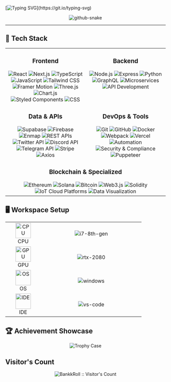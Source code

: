 [![Typing SVG](https://readme-typing-svg.demolab.com?font=Fira+Code&size=37&duration=3000&pause=1000&color=07D8FF&center=true&vCenter=true&multiline=true&width=900&height=200&lines=👋+Hello!+I'm+Faxraddin(Arthur);Thanks+for+checking+out+my+GitHub!;⭐+Anything+you+find+useful!;Contact+me+if+you+have+any+questions!)](https://git.io/typing-svg)

<div align="center">
  <picture>
    <source media="(prefers-color-scheme: dark)" srcset="/github-contribution-grid-snake-dark.svg" />
    <source media="(prefers-color-scheme: light)" srcset="/github-contribution-grid-snake.svg" />
    <img alt="github-snake" src="images/github-contribution-grid-snake.svg" />
  </picture>
</div>

---

## 🚀 Tech Stack

<table>
  <tr>
    <td valign="top" width="50%">
      <h3 align="center">Frontend</h3>
      <div align="center">
        <img src="https://img.shields.io/badge/-React-61DAFB?style=for-the-badge&logo=react&logoColor=black" alt="React" />
        <img src="https://img.shields.io/badge/-Next.js-000000?style=for-the-badge&logo=next.js&logoColor=white" alt="Next.js" />
        <img src="https://img.shields.io/badge/-TypeScript-3178C6?style=for-the-badge&logo=typescript&logoColor=white" alt="TypeScript" />
        <img src="https://img.shields.io/badge/-JavaScript-F7DF1E?style=for-the-badge&logo=javascript&logoColor=black" alt="JavaScript" />
        <img src="https://img.shields.io/badge/-Tailwind_CSS-38B2AC?style=for-the-badge&logo=tailwind-css&logoColor=white" alt="Tailwind CSS" />
        <img src="https://img.shields.io/badge/-Framer_Motion-0055FF?style=for-the-badge&logo=framer&logoColor=white" alt="Framer Motion" />
        <img src="https://img.shields.io/badge/-Three.js-000000?style=for-the-badge&logo=three.js&logoColor=white" alt="Three.js" />
        <img src="https://img.shields.io/badge/-Chart.js-FF6384?style=for-the-badge&logo=chart.js&logoColor=white" alt="Chart.js" />
        <img src="https://img.shields.io/badge/-Styled_Components-DB7093?style=for-the-badge&logo=styled-components&logoColor=white" alt="Styled Components" />
        <img src="https://img.shields.io/badge/-CSS-1572B6?style=for-the-badge&logo=css3&logoColor=white" alt="CSS" />
      </div>
    </td>
    <td valign="top" width="50%">
      <h3 align="center">Backend</h3>
      <div align="center">
        <img src="https://img.shields.io/badge/-Node.js-339933?style=for-the-badge&logo=node.js&logoColor=white" alt="Node.js" />
        <img src="https://img.shields.io/badge/-Express-000000?style=for-the-badge&logo=express&logoColor=white" alt="Express" />
        <img src="https://img.shields.io/badge/-Python-3776AB?style=for-the-badge&logo=python&logoColor=white" alt="Python" />
        <img src="https://img.shields.io/badge/-GraphQL-E10098?style=for-the-badge&logo=graphql&logoColor=white" alt="GraphQL" />
        <img src="https://img.shields.io/badge/-Microservices-1572B6?style=for-the-badge&logo=microservices&logoColor=white" alt="Microservices" />
        <img src="https://img.shields.io/badge/-API_Development-FF6C37?style=for-the-badge&logo=postman&logoColor=white" alt="API Development" />
      </div>
    </td>
  </tr>
  <tr>
    <td valign="top" width="50%">
      <h3 align="center">Data & APIs</h3>
      <div align="center">
        <img src="https://img.shields.io/badge/-Supabase-3ECF8E?style=for-the-badge&logo=supabase&logoColor=white" alt="Supabase" />
        <img src="https://img.shields.io/badge/-Firebase-FFCA28?style=for-the-badge&logo=firebase&logoColor=black" alt="Firebase" />
        <img src="https://img.shields.io/badge/-Enmap-4B32C3?style=for-the-badge&logo=npm&logoColor=white" alt="Enmap" />
        <img src="https://img.shields.io/badge/-REST_APIs-FF6C37?style=for-the-badge&logo=postman&logoColor=white" alt="REST APIs" />
        <img src="https://img.shields.io/badge/-Twitter_API-1DA1F2?style=for-the-badge&logo=twitter&logoColor=white" alt="Twitter API" />
        <img src="https://img.shields.io/badge/-Discord_API-5865F2?style=for-the-badge&logo=discord&logoColor=white" alt="Discord API" />
        <img src="https://img.shields.io/badge/-Telegram_API-26A5E4?style=for-the-badge&logo=telegram&logoColor=white" alt="Telegram API" />
        <img src="https://img.shields.io/badge/-Stripe-008CDD?style=for-the-badge&logo=stripe&logoColor=white" alt="Stripe" />
        <img src="https://img.shields.io/badge/-Axios-5A29E4?style=for-the-badge&logo=axios&logoColor=white" alt="Axios" />
      </div>
    </td>
    <td valign="top" width="50%">
      <h3 align="center">DevOps & Tools</h3>
      <div align="center">
        <img src="https://img.shields.io/badge/-Git-F05032?style=for-the-badge&logo=git&logoColor=white" alt="Git" />
        <img src="https://img.shields.io/badge/-GitHub-181717?style=for-the-badge&logo=github&logoColor=white" alt="GitHub" />
        <img src="https://img.shields.io/badge/-Docker-2496ED?style=for-the-badge&logo=docker&logoColor=white" alt="Docker" />
        <img src="https://img.shields.io/badge/-Webpack-8DD6F9?style=for-the-badge&logo=webpack&logoColor=black" alt="Webpack" />
        <img src="https://img.shields.io/badge/-Vercel-000000?style=for-the-badge&logo=vercel&logoColor=white" alt="Vercel" />
        <img src="https://img.shields.io/badge/-Automation-4285F4?style=for-the-badge&logo=github-actions&logoColor=white" alt="Automation" />
        <img src="https://img.shields.io/badge/-Security-5C2D91?style=for-the-badge&logo=security&logoColor=white" alt="Security & Compliance" />
        <img src="https://img.shields.io/badge/-Puppeteer-40B5A4?style=for-the-badge&logo=puppeteer&logoColor=white" alt="Puppeteer" />
      </div>
    </td>
  </tr>
  <tr>
    <td valign="top" colspan="2">
      <h3 align="center">Blockchain & Specialized</h3>
      <div align="center">
        <img src="https://img.shields.io/badge/-Ethereum-3C3C3D?style=for-the-badge&logo=ethereum&logoColor=white" alt="Ethereum" />
        <img src="https://img.shields.io/badge/-Solana-9945FF?style=for-the-badge&logo=solana&logoColor=white" alt="Solana" />
        <img src="https://img.shields.io/badge/-Bitcoin-F7931A?style=for-the-badge&logo=bitcoin&logoColor=white" alt="Bitcoin" />
        <img src="https://img.shields.io/badge/-Web3.js-F16822?style=for-the-badge&logo=web3.js&logoColor=white" alt="Web3.js" />
        <img src="https://img.shields.io/badge/-Solidity-363636?style=for-the-badge&logo=solidity&logoColor=white" alt="Solidity" />
        <img src="https://img.shields.io/badge/-IoT_Cloud_Platforms-0052CC?style=for-the-badge&logo=salesforce&logoColor=white" alt="IoT Cloud Platforms" />
        <img src="https://img.shields.io/badge/-Data_Visualization-FF6384?style=for-the-badge&logo=d3.js&logoColor=white" alt="Data Visualization" />
      </div>
    </td>
  </tr>
</table>

## 🖥️ Workspace Setup

<div align="center">
<table>
  <tr>
    <td align="center" width="96">
      <img src="https://i.ibb.co/5TrdbWC/imageedit-14-2619558547.png" width="48" height="48" alt="CPU">
      <br>
      <span>CPU</span>
    </td>
    <td align="center" width="300">
      <img src="https://img.shields.io/badge/Intel-Core_i7_8th-0071C5?style=for-the-badge&logo=intel&logoColor=white" alt="i7-8th-gen">
    </td>
  </tr>
  <tr>
    <td align="center" width="96">
      <img src="https://i.ibb.co/1GC0VqC/imageedit-19-8970180062.gif" width="48" height="48" alt="GPU">
      <br>
      <span>GPU</span>
    </td>
    <td align="center" width="300">
      <img src="https://img.shields.io/badge/NVIDIA-RTX_2080-76B900?style=for-the-badge&logo=nvidia&logoColor=white" alt="rtx-2080">
    </td>
  </tr>
  <tr>
    <td align="center" width="96">
      <img src="https://i.ibb.co/hBgDy3Q/imageedit-7-3135521893.png" width="48" height="48" alt="OS">
      <br>
      <span>OS</span>
    </td>
    <td align="center" width="300">
      <img src="https://img.shields.io/badge/Windows_11-0078D6?style=for-the-badge&logo=windows&logoColor=white" alt="windows">
    </td>
  </tr>
  <tr>
    <td align="center" width="96">
      <img src="https://skillicons.dev/icons?i=vscode" width="48" height="48" alt="IDE">
      <br>
      <span>IDE</span>
    </td>
    <td align="center" width="300">
      <img src="https://img.shields.io/badge/VS_Code-007ACC?style=for-the-badge&logo=Visual-Studio-Code&logoColor=white" alt="vs-code">
    </td>
  </tr>
</table>
</div>

## 🏆 Achievement Showcase

<div align="center">

![Trophy Case](https://github-profile-trophy.vercel.app/?username=BankkRoll&theme=darkhub&no-frame=true&column=4&margin-w=15&margin-h=15)

</div>

## Visitor's Count

<div align="center">
  <img src="https://profile-counter.glitch.me/{BankkRoll}/count.svg" alt="BankkRoll :: Visitor's Count">
</div>
